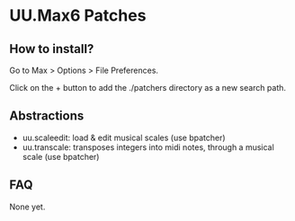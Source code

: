 UU.Max6 Patches
===============

How to install?
---------------
Go to Max > Options > File Preferences.

Click on the + button to add the ./patchers directory as a new search path.

Abstractions
------------

* uu.scaleedit: load & edit musical scales (use bpatcher)
* uu.transcale: transposes integers into midi notes, through a musical scale (use bpatcher)

FAQ
---
None yet.
